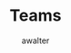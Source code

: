 ---
layout: post
title: "Teams"
issue: 21
volume: 1
author:
  - awalter
image: "https://gallery.mailchimp.com/7e093c5cf4/images/issue_21.1.png"
link: "http://us5.campaign-archive1.com/?awesome=no&u=7e093c5cf4&id=cfe9dbcac8"
---